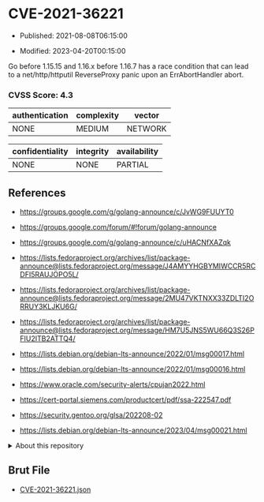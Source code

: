 # CVE-2021-36221

- Published: 2021-08-08T06:15:00

- Modified: 2023-04-20T00:15:00

Go before 1.15.15 and 1.16.x before 1.16.7 has a race condition that can lead to a net/http/httputil ReverseProxy panic upon an ErrAbortHandler abort.

### CVSS Score: **4.3**

| authentication | complexity | vector |
| --- | --- | --- |
| NONE | MEDIUM | NETWORK |

| confidentiality | integrity | availability |
| --- | --- | --- |
| NONE | NONE | PARTIAL |

## References

* https://groups.google.com/g/golang-announce/c/JvWG9FUUYT0

* https://groups.google.com/forum/#!forum/golang-announce

* https://groups.google.com/g/golang-announce/c/uHACNfXAZqk

* https://lists.fedoraproject.org/archives/list/package-announce@lists.fedoraproject.org/message/J4AMYYHGBYMIWCCR5RCDFI5RAUJOPO5L/

* https://lists.fedoraproject.org/archives/list/package-announce@lists.fedoraproject.org/message/2MU47VKTNXX33ZDLTI2ORRUY3KLJKU6G/

* https://lists.fedoraproject.org/archives/list/package-announce@lists.fedoraproject.org/message/HM7U5JNS5WU66Q3S26PFIU2ITB2ATTQ4/

* https://lists.debian.org/debian-lts-announce/2022/01/msg00017.html

* https://lists.debian.org/debian-lts-announce/2022/01/msg00016.html

* https://www.oracle.com/security-alerts/cpujan2022.html

* https://cert-portal.siemens.com/productcert/pdf/ssa-222547.pdf

* https://security.gentoo.org/glsa/202208-02

* https://lists.debian.org/debian-lts-announce/2023/04/msg00021.html

<details>
<summary>About this repository</summary> 

  This repository is part of the project [Live Hack CVE](https://github.com/Live-Hack-CVE). Main website can be found [www.live-hack.org](https://www.live-hack.org) 
  
  Made by [Sn0wAlice](https://github.com/Sn0wAlice) for the people that care about security and need to have a feed of the latest CVEs. Hope you enjoy it, don't forget to star the repo and follow me on [Twitter](https://twitter.com/Sn0wAlice) and [Github](https://github.com/Sn0wAlice). And that is my [personnal website](https://www.alice-snow.me/)

  - [Home Page](https://github.com/Live-Hack-CVE)
  - [Framework](https://github.com/Live-Hack-CVE/cve-framework)
  - [CVE database](https://github.com/Live-Hack-CVE/full_database)
  - [Changelog](https://github.com/Live-Hack-CVE/Changelog)
</details>

## Brut File

* [CVE-2021-36221.json](https://raw.githubusercontent.com/Live-Hack-CVE/full_database/main/cves/2021/CVE-2021-36221.json)

